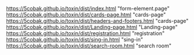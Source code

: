 https://5cobak.github.io/toxin/dist/index.html "form-element.page"  
https://5cobak.github.io/toxin/dist/cards-page.html "cards-page"
https://5cobak.github.io/toxin/dist/headers-and-footers.html "cards-page"
https://5cobak.github.io/toxin/dist/Landing-page.html "Landing-page"
https://5cobak.github.io/toxin/dist/registration.html "registration"
https://5cobak.github.io/toxin/dist/sing-in.html "sing-in"
https://5cobak.github.io/toxin/dist/search-room.html "search room"
